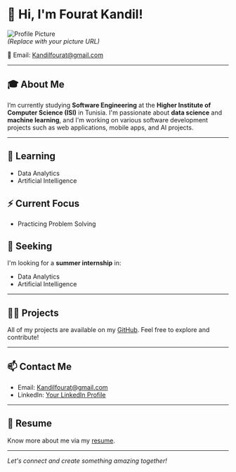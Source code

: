 # 👋 Hi, I'm Fourat Kandil!

![Profile Picture](https://via.placeholder.com/150)  
*(Replace with your picture URL)*

📧 Email: [Kandilfourat@gmail.com](mailto:Kandilfourat@gmail.com)

---

## 🎓 About Me
I’m currently studying **Software Engineering** at the **Higher Institute of Computer Science (ISI)** in Tunisia. I'm passionate about **data science** and **machine learning**, and I'm working on various software development projects such as web applications, mobile apps, and AI projects.

---

## 🌱 Learning
- Data Analytics
- Artificial Intelligence

## ⚡ Current Focus
- Practicing Problem Solving

## 🤝 Seeking
I'm looking for a **summer internship** in:
- Data Analytics
- Artificial Intelligence

---

## 👨‍💻 Projects
All of my projects are available on my [GitHub](https://github.com/yourusername). Feel free to explore and contribute!

---

## 📫 Contact Me
- Email: [Kandilfourat@gmail.com](mailto:Kandilfourat@gmail.com)
- LinkedIn: [Your LinkedIn Profile](https://www.linkedin.com/in/yourusername/)

---

## 📄 Resume
Know more about me via my [resume](link-to-your-resume).

---

*Let's connect and create something amazing together!*
